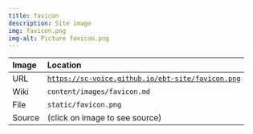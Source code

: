 ```yaml
---
title: favicon
description: Site image
img: favicon.png
img-alt: Picture favicon.png
---
```


  | Image | Location |
  | :----- | :----- |
  | URL | <code><a href="https://sc-voice.github.io/ebt-site/favicon.png" target="_blank">https://sc-voice.github.io/ebt-site/favicon.png</a></code> |
  | Wiki | <code>content/images/favicon.md</code> |
  | File | <code>static/favicon.png</code> |
  | Source | (click on image to see source) |

